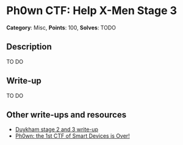 # Ph0wn CTF: Help X-Men Stage 3

**Category**: Misc, **Points**: 100, **Solves**: TODO

## Description

TO DO



## Write-up

TO DO

## Other write-ups and resources

- [Duykham stage 2 and 3 write-up](https://duykham.blogspot.fr/2017/12/ctfwriteupph0wn-mischelpxman-stage-2.html)
- [Ph0wn: the 1st CTF of Smart Devices is Over!](https://blog.fortinet.com/2017/12/07/ph0wn-the-1st-ctf-of-smart-devices-is-over)
